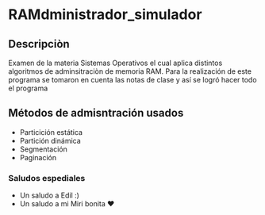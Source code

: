 # RAMdministrador_simulador

## Descripciòn
Examen de la materia Sistemas Operativos el cual aplica distintos algoritmos de adminsitraciòn de memoria RAM.
Para la realización de este programa se tomaron en cuenta las notas de clase y así se logró hacer todo el programa

## Métodos de admisntración usados
- Particición estática
- Partición dinámica
- Segmentación
- Paginación

### Saludos espediales
- Un saludo a Edil :)
- Un saludo a mi Miri bonita :heart:

